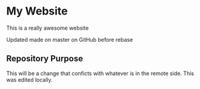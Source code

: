 # My Website

This is a really awesome website

Updated made on master on GitHub before rebase

## Repository Purpose

This will be a change that conficts
with whatever is in the remote side.
This was edited locally.